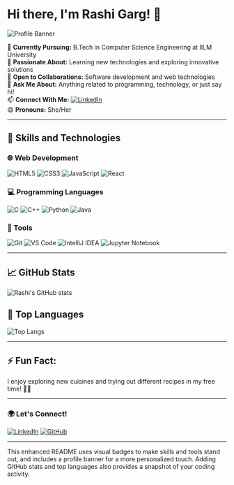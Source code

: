 # Hi there, I'm Rashi Garg! 👋

![Profile Banner](https://user-images.githubusercontent.com/your-image-link/banner.png)

🔭 **Currently Pursuing:** B.Tech in Computer Science Engineering at IILM University  
🌱 **Passionate About:** Learning new technologies and exploring innovative solutions  
👯 **Open to Collaborations:** Software development and web technologies  
💬 **Ask Me About:** Anything related to programming, technology, or just say hi!  
📫 **Connect With Me:** [![LinkedIn](https://img.shields.io/badge/LinkedIn-Connect-blue?style=flat&logo=linkedin)](https://www.linkedin.com/in/rashi-garg-84b002294)  
😄 **Pronouns:** She/Her

---

## 🚀 Skills and Technologies

### 🌐 Web Development
![HTML5](https://img.shields.io/badge/-HTML5-E34F26?style=flat-square&logo=html5&logoColor=white)
![CSS3](https://img.shields.io/badge/-CSS3-1572B6?style=flat-square&logo=css3)
![JavaScript](https://img.shields.io/badge/-JavaScript-F7DF1E?style=flat-square&logo=javascript&logoColor=black)
![React](https://img.shields.io/badge/-React-61DAFB?style=flat-square&logo=react&logoColor=white)

### 💻 Programming Languages
![C](https://img.shields.io/badge/-C-A8B9CC?style=flat-square&logo=c&logoColor=white)
![C++](https://img.shields.io/badge/-C++-00599C?style=flat-square&logo=cplusplus)
![Python](https://img.shields.io/badge/-Python-3776AB?style=flat-square&logo=python&logoColor=white)
![Java](https://img.shields.io/badge/-Java-007396?style=flat-square&logo=java&logoColor=white)

### 🔧 Tools
![Git](https://img.shields.io/badge/-Git-F05032?style=flat-square&logo=git&logoColor=white)
![VS Code](https://img.shields.io/badge/-VS%20Code-007ACC?style=flat-square&logo=visual-studio-code&logoColor=white)
![IntelliJ IDEA](https://img.shields.io/badge/-IntelliJ%20IDEA-000000?style=flat-square&logo=intellij-idea&logoColor=white)
![Jupyter Notebook](https://img.shields.io/badge/-Jupyter-FF8C00?style=flat-square&logo=jupyter&logoColor=white)

---

## 📈 GitHub Stats
![Rashi's GitHub stats](https://github-readme-stats.vercel.app/api?username=rashigarg04&show_icons=true&theme=radical)

## 🌟 Top Languages
![Top Langs](https://github-readme-stats.vercel.app/api/top-langs/?username=rashigarg04&layout=compact&theme=radical)

---

## ⚡ Fun Fact:
I enjoy exploring new cuisines and trying out different recipes in my free time! 🍲🍜

---

### 🌍 Let's Connect!
[![LinkedIn](https://img.shields.io/badge/LinkedIn-Connect-blue?style=flat-square&logo=linkedin)](https://www.linkedin.com/in/rashi-garg-84b002294)
[![GitHub](https://img.shields.io/badge/GitHub-Follow-black?style=flat-square&logo=github)](https://github.com/rashigarg04)

---

This enhanced README uses visual badges to make skills and tools stand out, and includes a profile banner for a more personalized touch. Adding GitHub stats and top languages also provides a snapshot of your coding activity.
